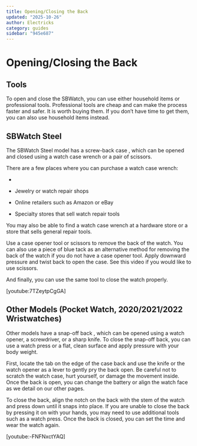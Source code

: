 ```yaml
---
title: Opening/Closing the Back
updated: "2025-10-26"
author: Electricks
category: guides
sidebar: "945e687"
---
```


# Opening/Closing the Back

## Tools

To open and close the SBWatch, you can use either household items or professional tools. Professional tools are cheap and can make the process faster and safer. It is worth buying them. If you don’t have time to get them, you can also use household items instead.

## SBWatch Steel

The SBWatch Steel model has a screw-back case , which can be opened and closed using a watch case wrench or a pair of scissors.

There are a few places where you can purchase a watch case wrench:

-

- Jewelry or watch repair shops

- Online retailers such as Amazon or eBay

- Specialty stores that sell watch repair tools

You may also be able to find a watch case wrench at a hardware store or a store that sells general repair tools.

Use a case opener tool or scissors to remove the back of the watch. You can also use a piece of blue tack as an alternative method for removing the back of the watch if you do not have a case opener tool. Apply downward pressure and twist back to open the case. See this video if you would like to use scissors.

And finally, you can use the same tool to close the watch properly.

[youtube:7TZeytpCgGA]

## Other Models (Pocket Watch, 2020/2021/2022 Wristwatches)

Other models have a snap-off back , which can be opened using a watch opener, a screwdriver, or a sharp knife. To close the snap-off back, you can use a watch press or a flat, clean surface and apply pressure with your body weight.

First, locate the tab on the edge of the case back and use the knife or the watch opener as a lever to gently pry the back open. Be careful not to scratch the watch case, hurt yourself, or damage the movement inside. Once the back is open, you can change the battery or align the watch face as we detail on our other pages.

To close the back, align the notch on the back with the stem of the watch and press down until it snaps into place. If you are unable to close the back by pressing it on with your hands, you may need to use additional tools such as a watch press. Once the back is closed, you can set the time and wear the watch again.

[youtube:-FNFNxctYAQ]